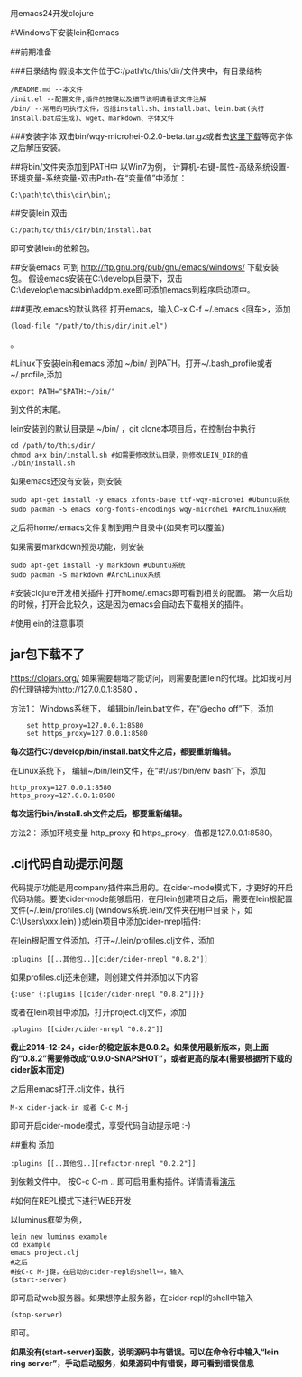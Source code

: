 ﻿用emacs24开发clojure

#Windows下安装lein和emacs

##前期准备

###目录结构
假设本文件位于C:/path/to/this/dir/文件夹中，有目录结构

    /README.md --本文件
    /init.el --配置文件,插件的按键以及细节说明请看该文件注解
    /bin/ --常用的可执行文件，包括install.sh、install.bat、lein.bat(执行install.bat后生成)、wget、markdown、字体文件


###安装字体
双击bin/wqy-microhei-0.2.0-beta.tar.gz或者去[这里下载](http://sourceforge.net/projects/wqy/files/wqy-microhei/)等宽字体之后解压安装。

##将bin/文件夹添加到PATH中
以Win7为例，
计算机-右键-属性-高级系统设置-环境变量-系统变量-双击Path-在“变量值”中添加：

    C:\path\to\this\dir\bin\;

##安装lein
双击

    C:/path/to/this/dir/bin/install.bat

即可安装lein的依赖包。


##安装emacs
可到 http://ftp.gnu.org/pub/gnu/emacs/windows/ 下载安装包。
假设emacs安装在C:\develop\目录下，双击C:\develop\emacs\bin\addpm.exe即可添加emacs到程序启动项中。

###更改.emacs的默认路径
打开emacs，输入C-x C-f ~/.emacs <回车>，添加

    (load-file "/path/to/this/dir/init.el")

。


#Linux下安装lein和emacs
添加 ~/bin/ 到PATH。打开~/.bash_profile或者~/.profile,添加

	export PATH="$PATH:~/bin/"

到文件的末尾。

lein安装到的默认目录是 ~/bin/ ，git clone本项目后，在控制台中执行

	cd /path/to/this/dir/
	chmod a+x bin/install.sh #如需要修改默认目录，则修改LEIN_DIR的值
	./bin/install.sh


如果emacs还没有安装，则安装

	sudo apt-get install -y emacs xfonts-base ttf-wqy-microhei #Ubuntu系统
	sudo pacman -S emacs xorg-fonts-encodings wqy-microhei #ArchLinux系统


之后将home/.emacs文件复制到用户目录中(如果有可以覆盖)


如果需要markdown预览功能，则安装

	sudo apt-get install -y markdown #Ubuntu系统
	sudo pacman -S markdown #ArchLinux系统


#安装clojure开发相关插件
打开home/.emacs即可看到相关的配置。
第一次启动的时候，打开会比较久，这是因为emacs会自动去下载相关的插件。

#使用lein的注意事项

## jar包下载不了

https://clojars.org/ 如果需要翻墙才能访问，则需要配置lein的代理。比如我可用的代理链接为http://127.0.0.1:8580 ，

方法1：
Windows系统下，
编辑bin/lein.bat文件，在“@echo off”下，添加

        set http_proxy=127.0.0.1:8580
        set https_proxy=127.0.0.1:8580

**每次运行C:/develop/bin/install.bat文件之后，都要重新编辑。**


在Linux系统下，
编辑~/bin/lein文件，在“#!/usr/bin/env bash”下，添加

	http_proxy=127.0.0.1:8580
	https_proxy=127.0.0.1:8580

**每次运行bin/install.sh文件之后，都要重新编辑。**

方法2：
添加环境变量 http\_proxy 和 https_proxy，值都是127.0.0.1:8580。


## .clj代码自动提示问题

代码提示功能是用company插件来启用的。在cider-mode模式下，才更好的开启代码功能。要使cider-mode能够启用，在用lein创建项目之后，需要在lein根配置文件(~/.lein/profiles.clj (windows系统.lein/文件夹在用户目录下，如C:\Users\xxx\.lein\) )或lein项目中添加cider-nrepl插件:

在lein根配置文件添加，打开~/.lein/profiles.clj文件，添加

	:plugins [[..其他包..][cider/cider-nrepl "0.8.2"]]

如果profiles.clj还未创建，则创建文件并添加以下内容

	{:user {:plugins [[cider/cider-nrepl "0.8.2"]]}}

或者在lein项目中添加，打开project.clj文件，添加

	:plugins [[cider/cider-nrepl "0.8.2"]]

**截止2014-12-24，cider的稳定版本是0.8.2。如果使用最新版本，则上面的“0.8.2”需要修改成“0.9.0-SNAPSHOT”，或者更高的版本(需要根据所下载的cider版本而定)**

之后用emacs打开.clj文件，执行

    M-x cider-jack-in 或者 C-c M-j

即可开启cider-mode模式，享受代码自动提示吧 :-)

##重构
添加

	:plugins [[..其他包..][refactor-nrepl "0.2.2"]]

到依赖文件中。
按C-c C-m .. 即可启用重构插件。详情请看[演示](https://github.com/clojure-emacs/clj-refactor.el#usage)

#如何在REPL模式下进行WEB开发

以luminus框架为例，

	lein new luminus example
	cd example
	emacs project.clj
	#之后
	#按C-c M-j键，在启动的cider-repl的shell中，输入
	(start-server)

即可启动web服务器。如果想停止服务器，在cider-repl的shell中输入

	(stop-server)

即可。

**如果没有(start-server)函数，说明源码中有错误。可以在命令行中输入“lein ring server”，手动启动服务，如果源码中有错误，即可看到错误信息**
